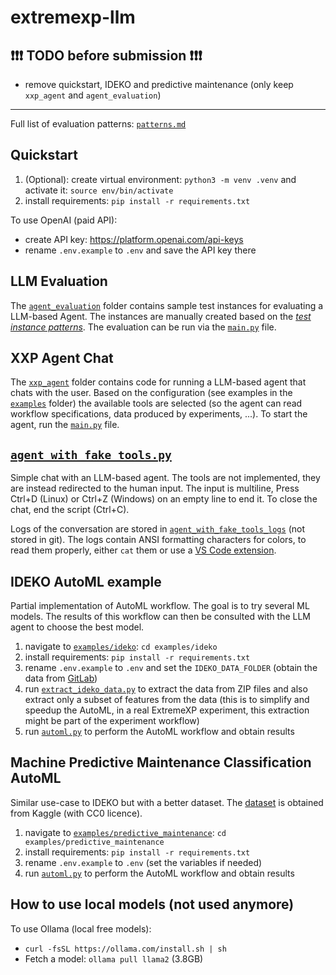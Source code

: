 # extremexp-llm

## ❗❗❗ TODO before submission ❗❗❗

* remove quickstart, IDEKO and predictive maintenance (only keep `xxp_agent` and `agent_evaluation`)

---

Full list of evaluation patterns: [`patterns.md`](patterns.md)

## Quickstart

1. (Optional): create virtual environment: `python3 -m venv .venv` and activate it: `source env/bin/activate`
2. install requirements: `pip install -r requirements.txt`

To use OpenAI (paid API):

* create API key: <https://platform.openai.com/api-keys>
* rename `.env.example` to `.env` and save the API key there

## LLM Evaluation

The [`agent_evaluation`](agent_evaluation/) folder contains sample test instances for evaluating a LLM-based Agent. The instances are manually created based on the [*test instance patterns*](patterns.md). The evaluation can be run via the [`main.py`](xxp_agent/main.py) file.

## XXP Agent Chat

The [`xxp_agent`](xxp_agent/) folder contains code for running a LLM-based agent that chats with the user. Based on the configuration (see examples in the [`examples`](examples/) folder) the available tools are selected (so the agent can read workflow specifications, data produced by experiments, ...). To start the agent, run the [`main.py`](xxp_agent/main.py) file.







## [`agent_with_fake_tools.py`](agent_with_fake_tools.py)

Simple chat with an LLM-based agent. The tools are not implemented, they are instead redirected to the human input. The input is multiline, Press Ctrl+D (Linux) or Ctrl+Z (Windows) on an empty line to end it. To close the chat, end the script (Ctrl+C).

Logs of the conversation are stored in [`agent_with_fake_tools_logs`](agent_with_fake_tools_logs/) (not stored in git). The logs contain ANSI formatting characters for colors, to read them properly, either `cat` them or use a [VS Code extension](https://marketplace.visualstudio.com/items?itemName=iliazeus.vscode-ansi).

## IDEKO AutoML example

Partial implementation of AutoML workflow. The goal is to try several ML models. The results of this workflow can then be consulted with the LLM agent to choose the best model.

1. navigate to [`examples/ideko`](examples/ideko/): `cd examples/ideko`
2. install requirements: `pip install -r requirements.txt`
3. rename `.env.example` to `.env` and set the `IDEKO_DATA_FOLDER` (obtain the data from [GitLab](https://colab-repo.intracom-telecom.com/colab-projects/extremexp/uc-data/uc5-ideko/failure-prediction-in-manufacture/))
4. run [`extract_ideko_data.py`](examples/ideko/extract_ideko_data.py) to extract the data from ZIP files and also extract only a subset of features from the data (this is to simplify and speedup the AutoML, in a real ExtremeXP experiment, this extraction might be part of the experiment workflow)
5. run [`automl.py`](examples/ideko/automl.py) to perform the AutoML workflow and obtain results

## Machine Predictive Maintenance Classification AutoML

Similar use-case to IDEKO but with a better dataset. The [dataset](https://www.kaggle.com/datasets/shivamb/machine-predictive-maintenance-classification/data) is obtained from Kaggle (with CC0 licence).

1. navigate to [`examples/predictive_maintenance`](examples/predictive_maintenance/): `cd examples/predictive_maintenance`
2. install requirements: `pip install -r requirements.txt`
3. rename `.env.example` to `.env` (set the variables if needed)
4. run [`automl.py`](examples/predictive_maintenance/automl.py) to perform the AutoML workflow and obtain results

## How to use local models (not used anymore)

To use Ollama (local free models):

* `curl -fsSL https://ollama.com/install.sh | sh`
* Fetch a model: `ollama pull llama2` (3.8GB)
